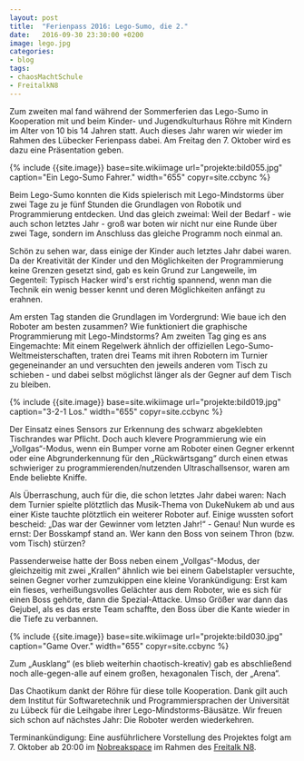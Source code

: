 ```yaml
---
layout: post
title:  "Ferienpass 2016: Lego-Sumo, die 2."
date:   2016-09-30 23:30:00 +0200
image: lego.jpg
categories:
- blog
tags:
- chaosMachtSchule
- FreitalkN8
---
```


Zum zweiten mal fand während der Sommerferien das Lego-Sumo in Kooperation mit und beim Kinder- und Jugendkulturhaus Röhre mit Kindern im Alter von 10 bis 14 Jahren statt. Auch dieses Jahr waren wir wieder im Rahmen des Lübecker Ferienpass dabei. Am Freitag den 7. Oktober wird es dazu eine Präsentation geben.
<!--more-->
{% include {{site.image}} base=site.wikiimage url="projekte:bild055.jpg" caption="Ein Lego-Sumo Fahrer." width="655" copyr=site.ccbync %}

Beim Lego-Sumo konnten die Kids spielerisch mit Lego-Mindstorms über zwei Tage zu je fünf Stunden die Grundlagen von Robotik und Programmierung entdecken. Und das gleich zweimal: Weil der Bedarf - wie auch schon letztes Jahr - groß war boten wir nicht nur eine Runde über zwei Tage, sondern im Anschluss das gleiche Programm noch einmal an.

Schön zu sehen war, dass einige der Kinder auch letztes Jahr dabei waren. Da der Kreativität der Kinder und den Möglichkeiten der Programmierung keine Grenzen gesetzt sind, gab es kein Grund zur Langeweile, im Gegenteil: Typisch Hacker wird's erst richtig spannend, wenn man die Technik ein wenig besser kennt und deren Möglichkeiten anfängt zu erahnen.

Am ersten Tag standen die Grundlagen im Vordergrund: Wie baue ich den Roboter am besten zusammen? Wie funktioniert die graphische Programmierung mit Lego-Mindstorms? Am zweiten Tag ging es ans Eingemachte: Mit einem Regelwerk ähnlich der offiziellen Lego-Sumo-Weltmeisterschaften, traten drei Teams mit ihren Robotern im Turnier gegeneinander an und versuchten den jeweils anderen vom Tisch zu schieben - und dabei selbst möglichst länger als der Gegner auf dem Tisch zu bleiben.

{% include {{site.image}} base=site.wikiimage url="projekte:bild019.jpg" caption="3-2-1 Los." width="655" copyr=site.ccbync %}

Der Einsatz eines Sensors zur Erkennung des schwarz abgeklebten Tischrandes war Pflicht. Doch auch klevere Programmierung wie ein „Vollgas“-Modus, wenn ein Bumper vorne am Roboter einen Gegner erkennt oder eine Abgrunderkennung für den „Rückwärtsgang“ durch einen etwas schwieriger zu programmierenden/nutzenden Ultraschallsensor, waren am Ende beliebte Kniffe.

Als Überraschung, auch für die, die schon letztes Jahr dabei waren: Nach dem Turnier spielte plötztlich das Musik-Thema von DukeNukem ab und aus einer Kiste tauchte plötztlich ein weiterer Roboter auf. Einige wussten sofort bescheid: „Das war der Gewinner vom letzten Jahr!“ - Genau! Nun wurde es ernst: Der Bosskampf stand an. Wer kann den Boss von seinem Thron (bzw. vom Tisch) stürzen?

Passenderweise hatte der Boss neben einem „Vollgas“-Modus, der gleichzeitig mit zwei „Krallen“ ähnlich wie bei einem Gabelstapler versuchte, seinen Gegner vorher zumzukippen eine kleine Vorankündigung: Erst kam ein fieses, verheißungsvolles Gelächter aus dem Roboter, wie es sich für einen Boss gehörte, dann die Spezial-Attacke. Umso Größer war dann das Gejubel, als es das erste Team schaffte, den Boss über die Kante wieder in die Tiefe zu verbannen.

{% include {{site.image}} base=site.wikiimage url="projekte:bild030.jpg" caption="Game Over." width="655" copyr=site.ccbync %}

Zum „Ausklang“ (es blieb weiterhin chaotisch-kreativ) gab es abschließend noch alle-gegen-alle auf einem großen, hexagonalen Tisch, der „Arena“.

Das Chaotikum dankt der Röhre für diese tolle Kooperation. Dank gilt auch dem Institut für Softwaretechnik und Programmiersprachen der Universität zu Lübeck für die Leihgabe ihrer Lego-Mindstorms-Bäusätze. Wir freuen sich schon auf nächstes Jahr: Die Roboter werden wiederkehren.

Terminankündigung: Eine ausführlichere Vorstellung des Projektes folgt am 7. Oktober ab 20:00 im [Nobreakspace](https://chaotikum.org/hackerspace:nbsp) im Rahmen des [Freitalk N8](https://chaotikum.org/projekte:freitalk).

